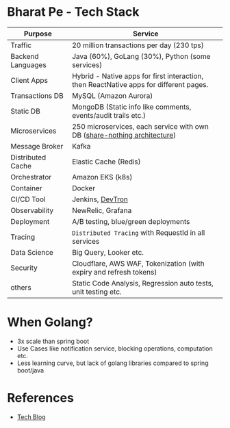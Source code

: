 # Bharat Pe - Tech Stack

| Purpose           | Service                                                                                                                             |
|-------------------|-------------------------------------------------------------------------------------------------------------------------------------|
| Traffic           | 20 million transactions per day (230 tps)                                                                                           |
| Backend Languages | Java (60%), GoLang (30%), Python (some services)                                                                                    |
| Client Apps       | Hybrid - Native apps for first interaction, then ReactNative apps for different pages.                                              |
| Transactions DB   | MySQL (Amazon Aurora)                                                                                                               |
| Static DB         | MongoDB (Static info like comments, events/audit trails etc.)                                                                       |
| Microservices     | 250 microservices, each service with own DB ([share-nothing architecture](https://github.com/Anshul619/HLD-System-Designs/tree/main/-System-Designs/7b_ArchitecturePatterns/SharedNothingArchitecture.md)) |
| Message Broker    | Kafka                                                                                                                               |
| Distributed Cache | Elastic Cache (Redis)                                                                                                               |
| Orchestrator      | Amazon EKS (k8s)                                                                                                                    |
| Container         | Docker                                                                                                                              |
| CI/CD Tool        | Jenkins, [DevTron](https://devtron.ai/)                                                                                             |
| Observability     | NewRelic, Grafana                                                                                                                   |
| Deployment        | A/B testing, blue/green deployments                                                                                                 |
| Tracing           | `Distributed Tracing` with RequestId in all services                                                                                |
| Data Science      | Big Query, Looker etc.                                                                                                              |
| Security          | Cloudflare, AWS WAF, Tokenization (with expiry and refresh tokens)                                                                  |
| others            | Static Code Analysis, Regression auto tests, unit testing etc.                                                                      |

# When Golang?
- 3x scale than spring boot
- Use Cases like notification service, blocking operations, computation etc.
- Less learning curve, but lack of golang libraries compared to spring boot/java

# References
- [Tech Blog](https://tech.bharatpe.com/)
